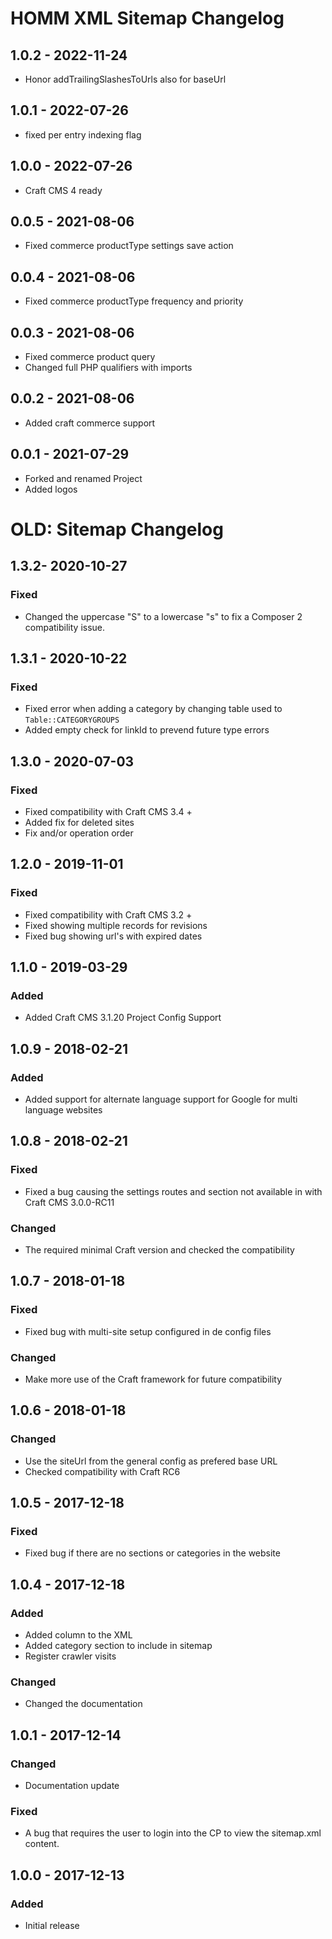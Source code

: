 # HOMM XML Sitemap Changelog

## 1.0.2 - 2022-11-24

- Honor addTrailingSlashesToUrls also for baseUrl

## 1.0.1 - 2022-07-26

- fixed per entry indexing flag

## 1.0.0 - 2022-07-26

- Craft CMS 4 ready

## 0.0.5 - 2021-08-06

- Fixed commerce productType settings save action

## 0.0.4 - 2021-08-06

- Fixed commerce productType frequency and priority

## 0.0.3 - 2021-08-06

- Fixed commerce product query
- Changed full PHP qualifiers with imports

## 0.0.2 - 2021-08-06

- Added craft commerce support

## 0.0.1 - 2021-07-29

- Forked and renamed Project
- Added logos

# OLD: Sitemap Changelog

## 1.3.2- 2020-10-27

### Fixed

- Changed the uppercase "S" to a lowercase "s" to fix a Composer 2 compatibility issue.

## 1.3.1 - 2020-10-22

### Fixed

- Fixed error when adding a category by changing table used to `Table::CATEGORYGROUPS`
- Added empty check for linkId to prevend future type errors

## 1.3.0 - 2020-07-03

### Fixed

- Fixed compatibility with Craft CMS 3.4 +
- Added fix for deleted sites
- Fix and/or operation order

## 1.2.0 - 2019-11-01

### Fixed

- Fixed compatibility with Craft CMS 3.2 +
- Fixed showing multiple records for revisions
- Fixed bug showing url's with expired dates

## 1.1.0 - 2019-03-29

### Added

- Added Craft CMS 3.1.20 Project Config Support

## 1.0.9 - 2018-02-21

### Added

- Added support for alternate language support for Google for multi language websites

## 1.0.8 - 2018-02-21

### Fixed

- Fixed a bug causing the settings routes and section not available in with Craft CMS 3.0.0-RC11

### Changed

- The required minimal Craft version and checked the compatibility

## 1.0.7 - 2018-01-18

### Fixed

- Fixed bug with multi-site setup configured in de config files

### Changed

- Make more use of the Craft framework for future compatibility

## 1.0.6 - 2018-01-18

### Changed

- Use the siteUrl from the general config as prefered base URL
- Checked compatibility with Craft RC6

## 1.0.5 - 2017-12-18

### Fixed

- Fixed bug if there are no sections or categories in the website

## 1.0.4 - 2017-12-18

### Added

- Added <lastmod> column to the XML
- Added category section to include in sitemap
- Register crawler visits

### Changed

- Changed the documentation

## 1.0.1 - 2017-12-14

### Changed

- Documentation update

### Fixed

- A bug that requires the user to login into the CP to view the sitemap.xml content.

## 1.0.0 - 2017-12-13

### Added

- Initial release
